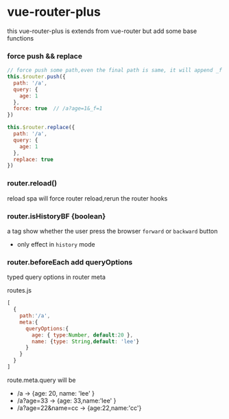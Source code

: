 # vue-router-plus

this vue-router-plus is extends from vue-router but add some base functions

### force push && replace

```js
// force push some path,even the final path is same, it will append _f query
this.$router.push({
  path: '/a',
  query: {
    age: 1
  },
  force: true  // /a?age=1&_f=1 
})
```


```js
this.$router.replace({
  path: '/a',
  query: {
    age: 1
  },
  replace: true  
})

```


### router.reload()
reload spa will force router reload,rerun the router hooks


### router.isHistoryBF {boolean}
a tag show whether the user press the browser `forward` or `backward` button 

* only effect in `history` mode


### router.beforeEach add queryOptions
typed query options in router meta

routes.js
```js
[
  {
    path:'/a',
    meta:{
      queryOptions:{
        age: { type:Number, default:20 },
        name: {type: String,default: 'lee'}
      }
    }
  }
]


```
route.meta.query will be
* /a -> {age: 20, name: 'lee' }
* /a?age=33 -> {age: 33,name:'lee' }
* /a?age=22&name=cc -> {age:22,name:'cc'}
